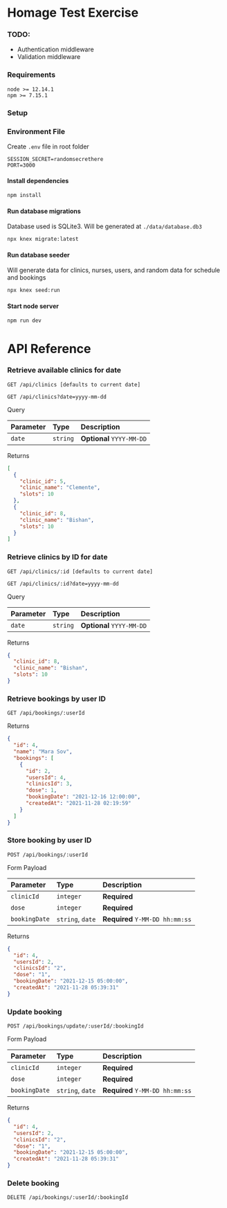 # Homage Test Exercise

### TODO:

- Authentication middleware
- Validation middleware

### Requirements

```
node >= 12.14.1
npm >= 7.15.1
```

### Setup

### Environment File
Create `.env` file in root folder

```
SESSION_SECRET=randomsecrethere
PORT=3000
```

#### Install dependencies

```bash
npm install
```

#### Run database migrations

Database used is SQLite3. Will be generated at `./data/database.db3`

```bash
npx knex migrate:latest
```

#### Run database seeder

Will generate data for clinics, nurses, users, and random data for schedule and bookings

```bash
npx knex seed:run
```

#### Start node server

```bash
npm run dev
```

# API Reference

### Retrieve available clinics for date

```http
GET /api/clinics [defaults to current date]
```

```http
GET /api/clinics?date=yyyy-mm-dd
```

Query

| Parameter         | Type             | Description                       |
| :--------         | :-------         | :-------------------------------- |
| `date`            | `string`         | **Optional** `YYYY-MM-DD`         |

Returns

```json
[
  {
    "clinic_id": 5,
    "clinic_name": "Clemente",
    "slots": 10
  },
  {
    "clinic_id": 8,
    "clinic_name": "Bishan",
    "slots": 10
  }
]
```

### Retrieve clinics by ID for date

```http
GET /api/clinics/:id [defaults to current date]
```

```http
GET /api/clinics/:id?date=yyyy-mm-dd
```

Query

| Parameter         | Type             | Description                       |
| :--------         | :-------         | :-------------------------------- |
| `date`            | `string`         | **Optional** `YYYY-MM-DD`         |

Returns

```json
{
  "clinic_id": 8,
  "clinic_name": "Bishan",
  "slots": 10
}
```

### Retrieve bookings by user ID

```http
GET /api/bookings/:userId
```

Returns

```json
{
  "id": 4,
  "name": "Mara Sov",
  "bookings": [
    {
      "id": 2,
      "usersId": 4,
      "clinicsId": 3,
      "dose": 1,
      "bookingDate": "2021-12-16 12:00:00",
      "createdAt": "2021-11-28 02:19:59"
    }
  ]
}
```

### Store booking by user ID

```http
POST /api/bookings/:userId
```

Form Payload

| Parameter         | Type             | Description                       |
| :--------         | :-------         | :-------------------------------- |
| `clinicId`        | `integer`        | **Required**                      |
| `dose`            | `integer`        | **Required**                      |
| `bookingDate`     | `string`, `date` | **Required** `Y-MM-DD hh:mm:ss`   |

Returns

```json
{
  "id": 4,
  "usersId": 2,
  "clinicsId": "2",
  "dose": "1",
  "bookingDate": "2021-12-15 05:00:00",
  "createdAt": "2021-11-28 05:39:31"
}
```

### Update booking

```http
POST /api/bookings/update/:userId/:bookingId
```

Form Payload

| Parameter         | Type             | Description                       |
| :--------         | :-------         | :-------------------------------- |
| `clinicId`        | `integer`        | **Required**                      |
| `dose`            | `integer`        | **Required**                      |
| `bookingDate`     | `string`, `date` | **Required** `Y-MM-DD hh:mm:ss`   |

Returns

```json
{
  "id": 4,
  "usersId": 2,
  "clinicsId": "2",
  "dose": "1",
  "bookingDate": "2021-12-15 05:00:00",
  "createdAt": "2021-11-28 05:39:31"
}
```

### Delete booking

```http
DELETE /api/bookings/:userId/:bookingId
```
